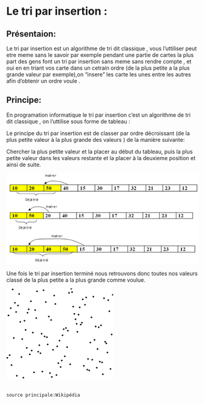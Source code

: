 # Le tri par insertion :

## Présentaion:


Le tri par insertion est un algorithme de tri dit classique , vous l’uttiliser peut etre meme sans le savoir par exemple pendant une partie de cartes la plus part des gens font un tri par insertion sans meme sans rendre compte , et oui en en triant vos carte dans un cetrain ordre (de la plus petite a la plus grande valeur par exemple),on “insere” les carte les unes entre les autres afin d’obtenir un ordre voule .

## Principe:

En programation informatique  le tri par insertion c’est un algorithme de tri dit classique , on l’uttilise sous forme de tableau :



Le principe du tri par insertion est de classer par ordre décroissant (de la plus petite valeur à la plus grande des valeurs ) de la manière suivante:

Chercher la plus petite valeur et la placer au début du tableau, puis la plus petite valeur dans les valeurs restante et la placer à la  deuxieme position et ainsi de suite.


![](images/tri_insertion4.png)


Une fois le tri par insertion terminé nous retrouvons donc toutes nos valeurs classé de la plus petite a la plus grande comme voulue.


![](images/courbe_insertion.gif)

                                                                        
                                                                        source principale:Wikipédia
